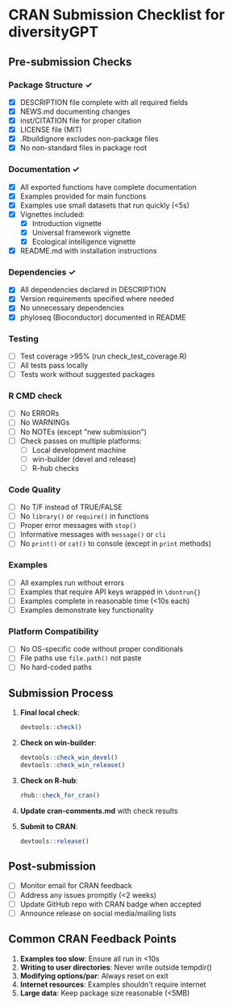 # CRAN Submission Checklist for diversityGPT

## Pre-submission Checks

### Package Structure ✓
- [x] DESCRIPTION file complete with all required fields
- [x] NEWS.md documenting changes 
- [x] inst/CITATION file for proper citation
- [x] LICENSE file (MIT)
- [x] .Rbuildignore excludes non-package files
- [x] No non-standard files in package root

### Documentation ✓
- [x] All exported functions have complete documentation
- [x] Examples provided for main functions
- [x] Examples use small datasets that run quickly (<5s)
- [x] Vignettes included:
  - [x] Introduction vignette
  - [x] Universal framework vignette  
  - [x] Ecological intelligence vignette
- [x] README.md with installation instructions

### Dependencies ✓
- [x] All dependencies declared in DESCRIPTION
- [x] Version requirements specified where needed
- [x] No unnecessary dependencies
- [x] phyloseq (Bioconductor) documented in README

### Testing
- [ ] Test coverage >95% (run check_test_coverage.R)
- [ ] All tests pass locally
- [ ] Tests work without suggested packages

### R CMD check
- [ ] No ERRORs
- [ ] No WARNINGs  
- [ ] No NOTEs (except "new submission")
- [ ] Check passes on multiple platforms:
  - [ ] Local development machine
  - [ ] win-builder (devel and release)
  - [ ] R-hub checks

### Code Quality
- [ ] No T/F instead of TRUE/FALSE
- [ ] No `library()` or `require()` in functions
- [ ] Proper error messages with `stop()`
- [ ] Informative messages with `message()` or `cli`
- [ ] No `print()` or `cat()` to console (except in `print` methods)

### Examples
- [ ] All examples run without errors
- [ ] Examples that require API keys wrapped in `\dontrun{}`
- [ ] Examples complete in reasonable time (<10s each)
- [ ] Examples demonstrate key functionality

### Platform Compatibility  
- [ ] No OS-specific code without proper conditionals
- [ ] File paths use `file.path()` not paste
- [ ] No hard-coded paths

## Submission Process

1. **Final local check**:
   ```r
   devtools::check()
   ```

2. **Check on win-builder**:
   ```r
   devtools::check_win_devel()
   devtools::check_win_release()
   ```

3. **Check on R-hub**:
   ```r
   rhub::check_for_cran()
   ```

4. **Update cran-comments.md** with check results

5. **Submit to CRAN**:
   ```r
   devtools::release()
   ```

## Post-submission

- [ ] Monitor email for CRAN feedback
- [ ] Address any issues promptly (<2 weeks)
- [ ] Update GitHub repo with CRAN badge when accepted
- [ ] Announce release on social media/mailing lists

## Common CRAN Feedback Points

1. **Examples too slow**: Ensure all run in <10s
2. **Writing to user directories**: Never write outside tempdir()
3. **Modifying options/par**: Always reset on exit
4. **Internet resources**: Examples shouldn't require internet
5. **Large data**: Keep package size reasonable (<5MB)